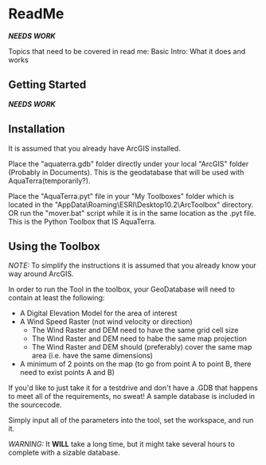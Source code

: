 # ReadMe

***NEEDS WORK***

Topics that need to be covered in read me:
Basic Intro: What it does and works

Getting Started
---------------
***NEEDS WORK***

Installation
------------

It is assumed that you already have ArcGIS installed.

Place the "aquaterra.gdb" folder directly under your local "ArcGIS" folder
(Probably in Documents). This is the geodatabase that will be used with
AquaTerra(temporarily?).

Place the "AquaTerra.pyt" file in your "My Toolboxes" folder which is located
in the "AppData\Roaming\ESRI\Desktop10.2\ArcToolbox" directory. OR run the
"mover.bat" script while it is in the same location as the .pyt file. This is
the Python Toolbox that IS AquaTerra.

Using the Toolbox
-----------------

*NOTE:* To simplify the instructions it is assumed that you already know your way around ArcGIS.

In order to run the Tool in the toolbox, your GeoDatabase will need to contain at least the following:

- A Digital Elevation Model for the area of interest
- A Wind Speed Raster (not wind velocity or direction)
  - The Wind Raster and DEM need to have the same grid cell size
  - The Wind Raster and DEM need to habe the same map projection
  - The Wind Raster and DEM should (preferably) cover the same map area (i.e. have the same dimensions)
- A minimum of 2 points on the map (to go from point A to point B, there need to exist points A and B)

If you'd like to just take it for a testdrive and don't have a .GDB that happens to meet all of the requirements, no sweat! A sample database is included in the sourcecode.

Simply input all of the parameters into the tool, set the workspace, and run it.

*WARNING:* It **WILL** take a long time, but it might take several hours to complete with a sizable database.

